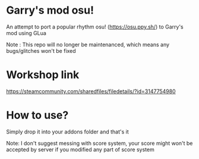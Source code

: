 # Garry's mod osu!
An attempt to port a popular rhythm osu! (https://osu.ppy.sh/) to Garry's mod using GLua

Note : This repo will no longer be maintenanced, which means any bugs/glitches won't be fixed

# Workshop link
https://steamcommunity.com/sharedfiles/filedetails/?id=3147754980

# How to use?
Simply drop it into your addons folder and that's it

Note: I don't suggest messing with score system, your score might won't be accepted by server if you modified any part of score system
